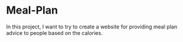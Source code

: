 # Meal-Plan
In this project, I want to try to create a website for providing meal plan advice to people based on the calories.
